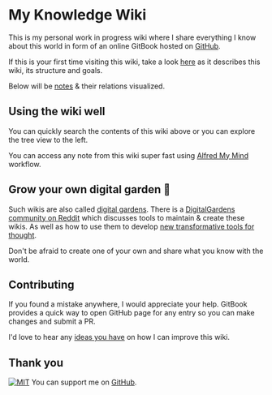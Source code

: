 # My Knowledge Wiki

This is my personal work in progress wiki where I share everything I know about this world in form of an online GitBook hosted on [GitHub](https://github.com/jclozanoc/knowledge).

If this is your first time visiting this wiki, take a look [here](./meta/meta.md) as it describes this wiki, its structure and goals.

Below will be [notes](https://github.com/jclozanoc/knowledge/blob/master/SUMMARY.md) & their relations visualized.

## Using the wiki well

You can quickly search the contents of this wiki above or you can explore the tree view to the left.

You can access any note from this wiki super fast using [Alfred My Mind](https://github.com/nikitavoloboev/alfred-my-mind) workflow.

## Grow your own digital garden 🌱

Such wikis are also called [digital gardens](https://joelhooks.com/digital-garden). There is a [DigitalGardens community on Reddit](https://www.reddit.com/r/DigitalGardens/) which discusses tools to maintain & create these wikis. As well as how to use them to develop [new transformative tools for thought](https://numinous.productions/ttft/).

Don't be afraid to create one of your own and share what you know with the world.

## Contributing

If you found a mistake anywhere, I would appreciate your help. GitBook provides a quick way to open GitHub page for any entry so you can make changes and submit a PR.

I'd love to hear any [ideas you have](https://github.com/jclozanoc/knowledge/issues/new) on how I can improve this wiki.

## Thank you

[![MIT](https://img.shields.io/github/license/jclozanoc/knowledge?style=plastic)](https://github.com/jclozanoc/knowledge/blob/master/LICENSE)
 You can support me on [GitHub](https://github.com/sponsors/jclozanoc).
 
